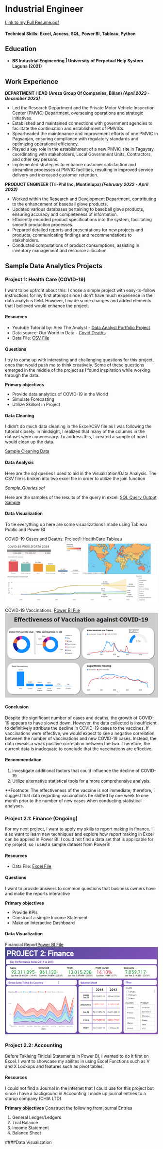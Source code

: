 # Industrial Engineer
 <a href="https://drive.google.com/file/d/1JGjJox3Vn_febSf5TBoWnzkuuHjvvLPK/view?usp=drive_link">Link to my Full Resume.pdf</a>
#### Technical Skills: Excel, Access, SQL, Power BI, Tableau, Python

## Education
- **BS Industrial Engineering ꟾ University of Perpetual Help System Laguna (2021)**

## Work Experience

**DEPARTMENT HEAD (Areza Group Of Companies, Biñan) _(April 2023 - December 2023)_**
- Led the Research Department and the Private Motor Vehicle Inspection Center (PMVIC) Department, overseeing operations and strategic initiatives.
- Established and maintained connections with government agencies to facilitate the continuation and establishment of PMVICs.
- Spearheaded the maintenance and improvement efforts of one PMVIC in Pagsanjan, ensuring compliance with regulatory standards and optimizing operational efficiency.
- Played a key role in the establishment of a new PMVIC site in Tagaytay, coordinating with stakeholders, Local Government Units, Contractors, and other key persons.
- Implemented strategies to enhance customer satisfaction and streamline processes at PMVIC facilities, resulting in improved service delivery and increased customer retention.


**PRODUCT ENGINEER (Tri-Phil Inc, Muntinlupa) _(February 2022 - April 2022)_**
- Worked within the Research and Development Department, contributing to the 
enhancement of baseball glove products.
- Updated various databases pertaining to baseball glove products, ensuring accuracy and completeness of information.
- Efficiently encoded product specifications into the system, facilitating smooth 
production processes.
- Prepared detailed reports and presentations for new projects and products, 
communicating findings and recommendations to stakeholders.
- Conducted computations of product consumptions, assisting in inventory 
management and resource allocation.


## Sample Data Analytics Projects

### Project 1: Health Care (COVID-19)
I want to be upfront about this: I chose a simple project with easy-to-follow instructions for my first attempt since I don’t have much experience in the data analytics field. However, I made some changes and added elements that I believed would enhance the project.

#### Resources
- Youtube Tutorial by: Alex The Analyst - <a href="https://www.youtube.com/watch?v=qfyynHBFOsM">Data Analyst Portfolio Project</a>
- Data source: Our World in Data - <a href="https://ourworldindata.org/covid-deaths">Covid Deaths</a>
- Data File: <a href="https://ourworldindata.org/covid-deaths">CSV File</a>

#### Questions

I try to come up with interesting and challenging questions for this project, ones that would push me to think creatively. Some of these questions emerged in the middle of the project as I found inspiration while working through the data.

**Primary objectives**
- Provide data analytics of COVID-19 in the World
- Simulate Forecasting
- Utilize Skillset in Project


#### Data Cleaning
 I didn’t do much data cleaning in the Excel/CSV file as I was following the tutorial closely. In hindsight, I realized that many of the columns in the dataset were unnecessary. To address this, I created a sample of how I would clean up the data.

<a href="https://github.com/JonCarel/JonCarel.github.io/blob/4e2aa788886afa78aa66216f8cbf489dfeb59e6d/excel/Sample_Data_Cleaning.xlsx">Sample Cleaning Data</a>
  
#### Data Analysis

Here are the sql queries I used to aid in the Visualization/Data Analysis. The CSV file is broken into two excel file in order to utilize the join function

_[Sample_Queries.sql](https://github.com/JonCarel/JonCarel.github.io/blob/2ac0917e39b6208342b59367095029df0c86d7c3/Sample_Queries.sql)_

Here are the samples of the results of the query in excel: <a href="https://github.com/JonCarel/JonCarel.github.io/blob/f1d1ab19a5a04a33a18bb4655d190c4ed031bc9e/excel/SQL_QUERY_OUTPUT_SAMPLE.xlsx">SQL Query Output Sample</a>

#### Data Visualization

To tie everything up here are some visualizations I made using Tableau Public and Power BI

COVID-19 Cases and Deaths:
<a href="https://public.tableau.com/views/Project1-HealthCare_17288563460510/Dashboard1?:language=en-US&publish=yes&:sid=&:redirect=auth&:display_count=n&:origin=viz_share_link">Project1-HealthCare Tableau</a>
![](/Pictures/Project_1_Tableau.PNG)

COVID-19 Vaccinations: 
<a href="https://github.com/JonCarel/JonCarel.github.io/blob/f45ab834f8f121fe131a39f4cd7a0e191279c5b7/powerBI/Project_1_PowerBI.pbix">Power BI File</a>
![](/Pictures/Project_1_PowerBI.PNG)
#### Conclusion

Despite the significant number of cases and deaths, the growth of COVID-19 appears to have slowed down. However, the data collected is insufficient to definitively attribute the decline in COVID-19 cases to the vaccines. If vaccinations were effective, we would expect to see a negative correlation between the number of vaccinations and new COVID-19 cases. Instead, the data reveals a weak positive correlation between the two. Therefore, the current data is inadequate to conclude that the vaccinations are effective.

#### Recommendation

1. Investigate additional factors that could influence the decline of COVID-19.
2. Utilize alternative statistical tools for a more comprehensive analysis.

**Footnote: The effectiveness of the vaccine is not immediate; therefore, I suggest that data regarding vaccinations be shifted by one week to one month prior to the number of new cases when conducting statistical analyses.

### Project 2.1: Finance (Ongoing)
For my next project, I want to apply my skills to report making in finance. I also want to learn new techniques and explore how report making in Excel can be applied in Power BI. I could not find a data set that is applicable for my project, so i used a sample dataset from PowerBI

#### Resources
- Data File: <a href="https://github.com/JonCarel/JonCarel.github.io/blob/0f0f6aee5d817ff514dbcd27ce7ceb86f6355788/excel/Project_2.xlsx">Excel File</a>

#### Questions

I want to provide answers to common questions that business owners have and make the reports interactive

**Primary objectives**
- Provide KPIs
- Construct a simple Income Statement
- Make an Interactive Dashboard

#### Data Visualization
Financial Report<a href="https://github.com/JonCarel/JonCarel.github.io/tree/0f0f6aee5d817ff514dbcd27ce7ceb86f6355788/powerBI">Power BI File</a>
![](/Pictures/Project_2.PNG)

### Project 2.2: Accounting
Before Takleing Finicial Statements in Power BI, I wanted to do it first on Excel. I want to showcase my abilites in using Excel Functions such as V and X Lookups and features such as pivot tables.

#### Resources
I could not find a Journal in the internet that I could use for this project but since i have a background in Accounting I made up journal entries to a starup company (CHIA LTD)

**Primary objectives**
Construct the following from journal Entries
1. General Ledger/Ledgers
2. Trial Balance
3. Income Statement
4. Balance Sheet

####Data Visualization

